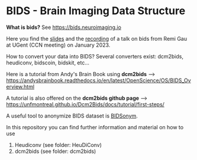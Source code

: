 # BIDS - Brain Imaging Data Structure 

**What is bids?** See https://bids.neuroimaging.io

Here you find the [slides](https://docs.google.com/presentation/d/1112GFfZgLcbMD3hrEZmxbJ0KnnUbRtT2Q3vWXuRktnA/edit?usp=sharing) and the [recording](https://ugentbe-my.sharepoint.com/:v:/g/personal/vincent_hoofs_ugent_be/EdmA_YqCoBVHusd-uUY5pqEBHrymGtDwoQob-ke9bL8JVg?e=YbjVN5) of a talk on bids from Remi Gau at UGent (CCN meeting) on January 2023.

How to convert your data into BIDS?
Several converters exist: dcm2bids, heudiconv, bidscoin, bidskit, etc...

Here is a tutorial from Andy's Brain Book using **dcm2bids** --> https://andysbrainbook.readthedocs.io/en/latest/OpenScience/OS/BIDS_Overview.html

A tutorial is also offered on the **dcm2bids github page** --> https://unfmontreal.github.io/Dcm2Bids/docs/tutorial/first-steps/ 

A useful tool to anonymize BIDS dataset is [BIDSonym](https://peerherholz.github.io/BIDSonym/).

In this repository you can find further information and material on how to use
1. Heudiconv (see folder: HeuDiConv)
2. dcm2bids (see folder: dcm2bids)





